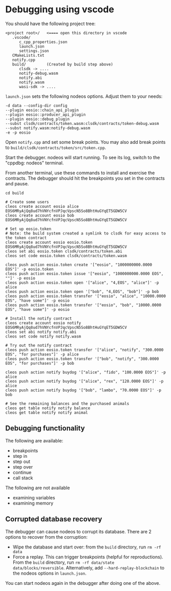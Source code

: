 # Debugging using vscode

You should have the following project tree:

```
<project root>/   <==== open this directory in vscode
   .vscode/
      c_cpp_properties.json
      launch.json
      settings.json
   CMakeLists.txt
   notify.cpp
   build/         (Created by build step above)
      clsdk -> ....
      notify-debug.wasm
      notify.abi
      notify.wasm
      wasi-sdk -> ....
```

`launch.json` sets the following nodeos options. Adjust them to your needs:

```
-d data --config-dir config
--plugin eosio::chain_api_plugin
--plugin eosio::producer_api_plugin
--plugin eosio::debug_plugin
--subst clsdk/contracts/token.wasm:clsdk/contracts/token-debug.wasm
--subst notify.wasm:notify-debug.wasm
-e -p eosio
```

Open `notify.cpp` and set some break points. You may also add break points to `build/clsdk/contracts/token/src/token.cpp`.

Start the debugger. nodeos will start running. To see its log, switch to the "cppdbg: nodeos" terminal.

From another terminal, use these commands to install and exercise the contracts. The debugger should hit the breakpoints you set in the contracts and pause.

```
cd build

# Create some users
cleos create account eosio alice EOS6MRyAjQq8ud7hVNYcfnVPJqcVpscN5So8BhtHuGYqET5GDW5CV
cleos create account eosio bob EOS6MRyAjQq8ud7hVNYcfnVPJqcVpscN5So8BhtHuGYqET5GDW5CV

# Set up eosio.token
# Note: the build system created a symlink to clsdk for easy access to the token contract
cleos create account eosio eosio.token EOS6MRyAjQq8ud7hVNYcfnVPJqcVpscN5So8BhtHuGYqET5GDW5CV
cleos set abi eosio.token clsdk/contracts/token.abi
cleos set code eosio.token clsdk/contracts/token.wasm

cleos push action eosio.token create '["eosio", "1000000000.0000 EOS"]' -p eosio.token
cleos push action eosio.token issue '["eosio", "1000000000.0000 EOS", ""]' -p eosio
cleos push action eosio.token open '["alice", "4,EOS", "alice"]' -p alice
cleos push action eosio.token open '["bob", "4,EOS", "bob"]' -p bob
cleos push action eosio.token transfer '["eosio", "alice", "10000.0000 EOS", "have some"]' -p eosio
cleos push action eosio.token transfer '["eosio", "bob", "10000.0000 EOS", "have some"]' -p eosio

# Install the notify contract
cleos create account eosio notify EOS6MRyAjQq8ud7hVNYcfnVPJqcVpscN5So8BhtHuGYqET5GDW5CV
cleos set abi notify notify.abi
cleos set code notify notify.wasm

# Try out the notify contract
cleos push action eosio.token transfer '["alice", "notify", "300.0000 EOS", "for purchases"]' -p alice
cleos push action eosio.token transfer '["bob", "notify", "300.0000 EOS", "for purchases"]' -p bob

cleos push action notify buydog '["alice", "fido", "100.0000 EOS"]' -p alice
cleos push action notify buydog '["alice", "rex", "120.0000 EOS"]' -p alice
cleos push action notify buydog '["bob", "lambo", "70.0000 EOS"]' -p bob

# See the remaining balances and the purchased animals
cleos get table notify notify balance
cleos get table notify notify animal
```

## Debugging functionality

The following are available:
* breakpoints
* step in
* step out
* step over
* continue
* call stack

The following are not available
* examining variables
* examining memory

## Corrupted database recovery

The debugger can cause nodeos to corrupt its database. There are 2 options to recover from the corruption:

* Wipe the database and start over: from the `build` directory, run `rm -rf data`
* Force a replay. This can trigger breakpoints (helpful for reproductions). From the `build` directory, run `rm -rf data/state data/blocks/reversible`. Alternatively, add `--hard-replay-blockchain` to the nodeos options in `launch.json`.

You can start nodeos again in the debugger after doing one of the above.
